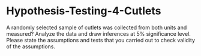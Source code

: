 # Hypothesis-Testing-4-Cutlets
A randomly selected sample of cutlets was collected from both units and measured? Analyze the data and draw inferences at 5% significance level. Please state the assumptions and tests that you carried out to check validity of the assumptions.
